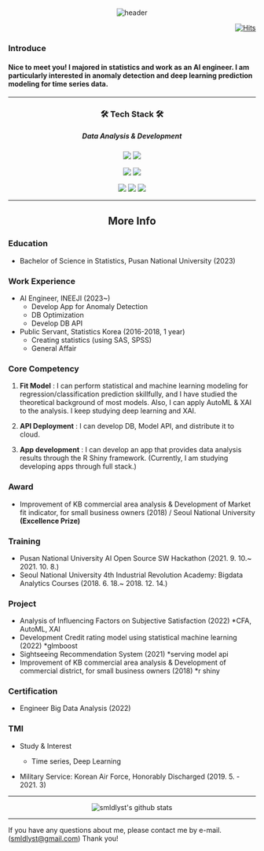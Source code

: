 <br>

<div align = center>
  
![header](https://capsule-render.vercel.app/api?type=soft&color=auto&height=150&section=header&text=smldlyst&fontSize=70&animation=twinkling)

</div>

<div align=right>
  
[![Hits](https://hits.seeyoufarm.com/api/count/incr/badge.svg?url=https%3A%2F%2Fgithub.com%2Fsmldlyst%2F&count_bg=%2379C83D&title_bg=%23555555&icon=&icon_color=%23E7E7E7&title=hits&edge_flat=false)](https://github.com/smldlyst)

</div>


### Introduce
#### Nice to meet you! I majored in statistics and work as an AI engineer. I am particularly interested in anomaly detection and deep learning prediction modeling for time series data.

------------  
<div align = center>
  <h3> 🛠 Tech Stack 🛠 </h3>
  <h5> Data Analysis & Development  </h5>
  
<img src="https://img.shields.io/badge/Python-3776AB?style=flat-square&logo=Python&logoColor=yellow"/></a>
<img src="https://img.shields.io/badge/R-276DC3?style=flat-square&logo=R&logoColor=blue"/></a>

<img src="https://img.shields.io/badge/MySQL-4479A1?style=flat-square&logo=MySQL&logoColor=navy"/></a>
<img src="https://img.shields.io/badge/MongoDB-47A248?style=flat-square&logo=MongoDB&logoColor=green"/></a>

<img src="https://img.shields.io/badge/FastAPI-009688?style=flat-square&logo=FastAPI&logoColor=green"/></a>
<img src="https://img.shields.io/badge/Docker-2496ED?style=flat-square&logo=Docker&logoColor=blue"/></a>
<img src="https://img.shields.io/badge/Google Cloud-4285F4?style=flat-square&logo=Google Cloud&logoColor=orange"/></a>


</div>

<hr>
<h2 align="center"> More Info </h2>
</hr>

### Education
- Bachelor of Science in Statistics, Pusan National University (2023)

### Work Experience
- AI Engineer, INEEJI (2023~)
  - Develop App for Anomaly Detection 
  - DB Optimization
  - Develop DB API
- Public Servant, Statistics Korea (2016-2018, 1 year)
  - Creating statistics (using SAS, SPSS)
  - General Affair


### Core Competency
1. **Fit Model**
 : I can perform statistical and machine learning modeling for regression/classification prediction skillfully, and I have studied the theoretical background of most models. Also, I can apply AutoML & XAI to the analysis. I keep studying deep learning and XAI.

1. **API Deployment**
 : I can develop DB, Model API, and distribute it to cloud.

1. **App development** 
 : I can develop an app that provides data analysis results through the R Shiny framework. (Currently, I am studying developing apps through full stack.)


### Award
- Improvement of KB commercial area analysis & Development of Market fit indicator, for small business owners (2018) / Seoul National University **(Excellence Prize)**


### Training
- Pusan National University AI Open Source SW Hackathon (2021. 9. 10.~ 2021. 10. 8.)
- Seoul National University 4th Industrial Revolution Academy: Bigdata Analytics Courses (2018. 6. 18.~ 2018. 12. 14.) 


### Project
- Analysis of Influencing Factors on Subjective Satisfaction (2022) *CFA, AutoML, XAI
- Development Credit rating model using statistical machine learning (2022) *glmboost
- Sightseeing Recommendation System (2021) *serving model api
- Improvement of KB commercial area analysis & Development of commercial district, for small business owners (2018) *r shiny


### Certification
 - Engineer Big Data Analysis (2022)


### TMI
- Study & Interest
  + Time series, Deep Learning

- Military Service: Korean Air Force, Honorably Discharged (2019. 5. - 2021. 3)

------------  

<div align = center>

  ![smldlyst's github stats](https://github-readme-stats.vercel.app/api?username=smldlyst&show_icons=true)

</div>

------------  

If you have any questions about me, please contact me by e-mail. (smldlyst@gmail.com) Thank you!

